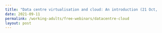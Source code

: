 ```yaml
---
title: "Data centre virtualisation and cloud: An introduction (21 Oct, 12pm - 1pm)"
date: 2021-09-11
permalink: /working-adults/free-webinars/datacentre-cloud
layout: post
---
```


